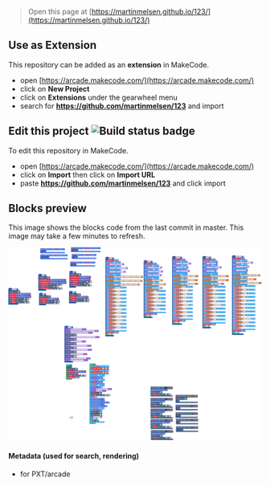  


> Open this page at [https://martinmelsen.github.io/123/](https://martinmelsen.github.io/123/)

## Use as Extension

This repository can be added as an **extension** in MakeCode.

* open [https://arcade.makecode.com/](https://arcade.makecode.com/)
* click on **New Project**
* click on **Extensions** under the gearwheel menu
* search for **https://github.com/martinmelsen/123** and import

## Edit this project ![Build status badge](https://github.com/martinmelsen/123/workflows/MakeCode/badge.svg)

To edit this repository in MakeCode.

* open [https://arcade.makecode.com/](https://arcade.makecode.com/)
* click on **Import** then click on **Import URL**
* paste **https://github.com/martinmelsen/123** and click import

## Blocks preview

This image shows the blocks code from the last commit in master.
This image may take a few minutes to refresh.

![A rendered view of the blocks](https://github.com/martinmelsen/123/raw/master/.github/makecode/blocks.png)

#### Metadata (used for search, rendering)

* for PXT/arcade
<script src="https://makecode.com/gh-pages-embed.js"></script><script>makeCodeRender("{{ site.makecode.home_url }}", "{{ site.github.owner_name }}/{{ site.github.repository_name }}");</script>
